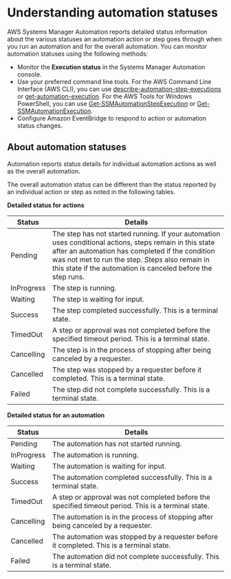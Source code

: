 # Understanding automation statuses<a name="automation-statuses"></a>

AWS Systems Manager Automation reports detailed status information about the various statuses an automation action or step goes through when you run an automation and for the overall automation\. You can monitor automation statuses using the following methods:
+ Monitor the **Execution status** in the Systems Manager Automation console\.
+ Use your preferred command line tools\. For the AWS Command Line Interface \(AWS CLI\), you can use [describe\-automation\-step\-executions](https://docs.aws.amazon.com/cli/latest/reference/ssm/describe-automation-step-executions.html) or [get\-automation\-execution](https://docs.aws.amazon.com/cli/latest/reference/ssm/get-automation-execution.html)\. For the AWS Tools for Windows PowerShell, you can use [Get\-SSMAutomationStepExecution](https://docs.aws.amazon.com/powershell/latest/reference/items/Get-SSMAutomationStepExecution.html) or [Get\-SSMAutomationExecution](https://docs.aws.amazon.com/powershell/latest/reference/items/Get-SSMAutomationExecution.html)\.
+ Configure Amazon EventBridge to respond to action or automation status changes\.

## About automation statuses<a name="automation-statuses-about"></a>

Automation reports status details for individual automation actions as well as the overall automation\.

The overall automation status can be different than the status reported by an individual action or step as noted in the following tables\.


**Detailed status for actions**  

| Status | Details | 
| --- | --- | 
| Pending | The step has not started running\. If your automation uses conditional actions, steps remain in this state after an automation has completed if the condition was not met to run the step\. Steps also remain in this state if the automation is canceled before the step runs\. | 
| InProgress | The step is running\. | 
| Waiting | The step is waiting for input\. | 
| Success | The step completed successfully\. This is a terminal state\. | 
| TimedOut | A step or approval was not completed before the specified timeout period\. This is a terminal state\. | 
| Cancelling | The step is in the process of stopping after being canceled by a requester\. | 
| Cancelled | The step was stopped by a requester before it completed\. This is a terminal state\. | 
| Failed |  The step did not complete successfully\. This is a terminal state\.  | 


**Detailed status for an automation**  

| Status | Details | 
| --- | --- | 
| Pending | The automation has not started running\. | 
| InProgress | The automation is running\. | 
| Waiting | The automation is waiting for input\. | 
| Success | The automation completed successfully\. This is a terminal state\. | 
| TimedOut | A step or approval was not completed before the specified timeout period\. This is a terminal state\. | 
| Cancelling | The automation is in the process of stopping after being canceled by a requester\. | 
| Cancelled | The automation was stopped by a requester before it completed\. This is a terminal state\. | 
| Failed |  The automation did not complete successfully\. This is a terminal state\.  | 